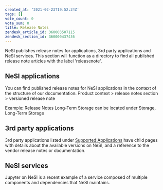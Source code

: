 ```yaml
---
created_at: '2021-02-23T19:52:34Z'
tags: []
vote_count: 0
vote_sum: 0
title: Release Notes
zendesk_article_id: 360003507115
zendesk_section_id: 360000437436
---
```


NeSI publishes release notes for applications, 3rd party applications
and NeSI services. This section will function as a directory to find all
published release note articles with the label 'releasenote'.

## NeSI applications

You can find published release notes for NeSI applications in the
context of the structure of our documentation.
Product context &gt; release notes section &gt; versioned release note

Example: Release Notes Long-Term Storage can
be located under Storage, Long-Term Storage

## 3rd party applications

3rd party applications listed under [Supported Applications](../Scientific_Computing/Supported_Applications/index.md)
have child pages with details about the available versions on NeSI, and
a reference to the vendor release notes or documentation.

## NeSI services

Jupyter on NeSI is a recent example of a service composed of multiple
components and dependencies that NeSI maintains.
